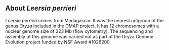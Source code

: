 About *Leersia perrieri*
------------------------

*Leersia perrieri* comes from Madagascar. It was the nearest outgroup of
the genus *Oryza* included in the OMAP project. It has 12 chromosomes
with a nuclear genome size of 323 Mb (flow cytometry). The sequencing
and assembly of this genome was carried out as part of the Oryza Genome
Evolution project funded by NSF Award \#1026200.
